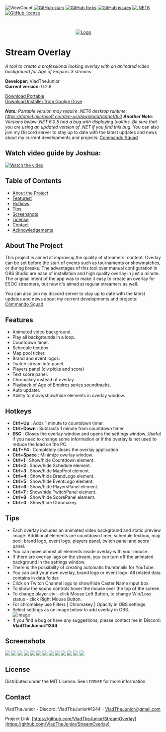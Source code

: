 ![ViewCount](https://views.whatilearened.today/views/github/VladTheJunior/StreamOverlay.svg)
[![GitHub stars](https://img.shields.io/github/stars/VladTheJunior/StreamOverlay)](https://github.com/VladTheJunior/StreamOverlay/stargazers)
[![GitHub forks](https://img.shields.io/github/forks/VladTheJunior/StreamOverlay)](https://github.com/VladTheJunior/StreamOverlay/network)
[![GitHub issues](https://img.shields.io/github/issues/VladTheJunior/StreamOverlay)](https://github.com/VladTheJunior/StreamOverlay/issues)
[![.NET6](https://github.com/VladTheJunior/StreamOverlay/actions/workflows/dotnet6.yml/badge.svg)](https://github.com/VladTheJunior/StreamOverlay/actions/workflows/dotnet6.yml)
[![GitHub license](https://img.shields.io/github/license/VladTheJunior/StreamOverlay)](https://github.com/VladTheJunior/StreamOverlay/blob/master/LICENSE)
<!-- PROJECT LOGO -->
<br />
<p align="center">
  <a href="https://github.com/VladTheJunior/StreamOverlay">
    <img src="StreamOverlay/Icon.ico" alt="Logo">
  </a>
</p>

# Stream Overlay

*A tool to create a professional looking overlay with an animated video background for Age of Empires 3 streams*

**Developer:** VladTheJunior<br />
**Current version:** 0.2.8<br />

[Download Portable](https://github.com/VladTheJunior/StreamOverlay/releases/latest/download/StreamOverlay.zip)<br />
[Download Installer from Goolge Drive](https://drive.google.com/file/d/1rhzd_yxTI9Ve3R2iWXtmDvd2We8UBUVs/view?usp=sharing)<br />

*__Note:__ Portable version may require .NET6 desktop runtime: https://dotnet.microsoft.com/en-us/download/dotnet/6.0*
*__Another Note__: Versions below .NET 6.0.5 had a bug with displaying tooltips. Be sure that you are using an updated version of .NET if you find this bug.*
You can also join my Discord server to stay up to date with the latest updates and news about my current developments and projects: [Commando Squad](https://discord.gg/egcZRKgj4q)

## Watch video guide by Joshua:

[![Watch the video](https://img.youtube.com/vi/x6Wg26Mn2WA/hqdefault.jpg)](https://youtu.be/x6Wg26Mn2WA)

## Table of Contents

* [About the Project](#about-the-project)
* [Featurest](#features)
* [Hotkeys](#hotkeys)
* [Tips](#tips)
* [Screenshots](#screenshots)
* [License](#license)
* [Contact](#contact)
* [Acknowledgements](#acknowledgements)

<!-- ABOUT THE PROJECT -->
## About The Project

This project is aimed at improving the quality of streamers' content. Overlay can be set before the start of events such as tournaments or showmatches, or during breaks. The advantages of this tool over manual configuration in OBS Studio are ease of installation and high quality overlay in just a minute.
The original intent of the app was to make it easy to create an overlay for ESOC streamers, but now it's aimed at regular streamers as well.

You can also join my discord server to stay up to date with the latest updates and news about my current developments and projects: [Commando Squad](https://discord.gg/egcZRKgj4q)

## Features
* Animated video background.
* Play all backgrounds in a loop.
* Countdown timer.
* Schedule textbox.
* Map pool ticker.
* Brand and event logos.
* Twitch stream info panel.
* Players panel (civ picks and score)
* Text score panel.
* Chromakey instead of overlay.
* Playback of Age of Empires series soundtracks.
* Auto updater.
* Ability to move/show/hide elements in overlay window.

## Hotkeys
* **Ctrl+Up** : Adds 1 minute to countdown timer.
* **Ctrl+Down** : Subtracts 1 minute from countdown timer.
* **ESC** : Closes the overlay window and opens the settings window. Useful if you need to change some information or if the overlay is not used to reduce the load on the PC.
* **ALT+F4** : Completely closes the overlay application.
* **Ctrl+Space** : Minimize overlay window.
* **Ctrl+1** : Show/hide Countdown element.
* **Ctrl+2** : Show/hide Schedule element.
* **Ctrl+3** : Show/hide MapPool element.
* **Ctrl+4** : Show/hide BrandLogo element.
* **Ctrl+5** : Show/hide EventLogo element.
* **Ctrl+6** : Show/hide PlayersPanel element.
* **Ctrl+7** : Show/hide TwitchPanel element.
* **Ctrl+8** : Show/hide ScorePanel element.
* **Ctrl+0** : Show/hide Chromakey.

## Tips
* Each overlay includes an animated video background and static preview image. Additional elements are countdown timer, schedule textbox, map pool, brand logo, event logo, players panel, twitch panel and score panel.
* You can move almost all elements inside overlay with your mouse.
* If there are overlay lags on the stream, you can turn off the animated background in the settings window.
* There is the possibility of creating automatic thumbnails for YouTube.
* You can add your own overlay, brand logo or event logo. All related data contains in data folder.
* Click on Twitch Channel logo to show/hide Caster Name input box.
* To show the sound controls hover the mouse over the top of the screen.
* To change player civ - click Mouse Left Button, to change Win/Loss status - click Right Mouse Button.
* For chromakey use Filters | Chromakey | Opacity in OBS settings.
* Select settings as on image below to add overlay in OBS.<br />
![image](https://user-images.githubusercontent.com/30210308/171024011-935a13b3-9964-476d-9bee-ca47d2413a49.png)
* If you find a bug or have any suggestions, please contact me in Discord: **VladTheJunior#1244**


## Screenshots

![](Images/1.png)
![](Images/2.png)
![](Images/3.png)
![](Images/4.png)
![](Images/5.png)
![](Images/7.png)
![](Images/8.png)
![](Images/9.png)
![](Images/10.png)
![](Images/11.png)
![](Images/12.png)
![](Images/13.PNG)
![](Images/6.png)

<!-- LICENSE -->
## License

Distributed under the MIT License. See `LICENSE` for more information.


<!-- CONTACT -->
## Contact

VladTheJunior - Discord: VladTheJunior#1244 - VladTheJunior@gmail.com

Project Link: [https://github.com/VladTheJunior/StreamOverlay](https://github.com/VladTheJunior/StreamOverlay)
